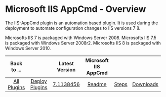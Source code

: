 
# Microsoft IIS AppCmd - Overview


The IIS-AppCmd plugin is an automation based plugin. It is used during the deployment to automate configuration changes to IIS versions 7 8.

Microsofts IIS 7 is packaged with Windows Server 2008. Microsofts IIS 7.5 is packaged with Windows Server 2008r2. Microsofts IIS 8 is packaged with Windows Server 2010.


|Back to ...||Latest Version|Microsoft IIS AppCmd |||
| :---: | :---: | :---: | :---: | :---: | :---: |
|[All Plugins](../../index.md)|[Deploy Plugins](../README.md)|[7.1138456](https://raw.githubusercontent.com/UrbanCode/IBM-UCD-PLUGINS/main/files/IIS-AppCmd/ucd-IIS-AppCmd-7.1138456.zip)|[Readme](README.md)|[Steps](steps.md)|[Downloads](downloads.md)|
